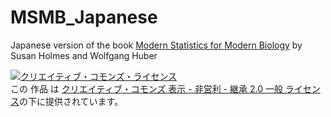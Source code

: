 # MSMB_Japanese
Japanese version of the book [Modern Statistics for Modern Biology](https://www.huber.embl.de/msmb/) by Susan Holmes and Wolfgang Huber

<a rel="license" href="http://creativecommons.org/licenses/by-nc-sa/2.0/"><img alt="クリエイティブ・コモンズ・ライセンス" style="border-width:0" src="https://i.creativecommons.org/l/by-nc-sa/2.0/88x31.png" /></a><br />この 作品 は <a rel="license" href="http://creativecommons.org/licenses/by-nc-sa/2.0/">クリエイティブ・コモンズ 表示 - 非営利 - 継承 2.0 一般 ライセンス</a>の下に提供されています。
